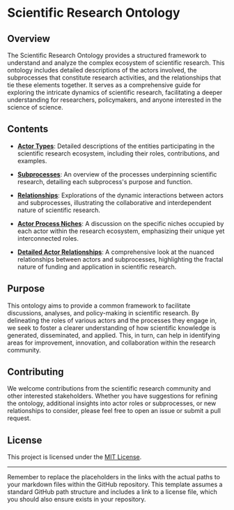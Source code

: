 # Scientific Research Ontology

## Overview

The Scientific Research Ontology provides a structured framework to understand and analyze the complex ecosystem of scientific research. This ontology includes detailed descriptions of the actors involved, the subprocesses that constitute research activities, and the relationships that tie these elements together. It serves as a comprehensive guide for exploring the intricate dynamics of scientific research, facilitating a deeper understanding for researchers, policymakers, and anyone interested in the science of science.

## Contents

- **[Actor Types](https://github.com/mzargham/Scientific-Research-Ontology/blob/main/ACTORS.md)**: Detailed descriptions of the entities participating in the scientific research ecosystem, including their roles, contributions, and examples.

- **[Subprocesses](https://github.com/mzargham/Scientific-Research-Ontology/blob/main/SUBPROCESSES.md)**: An overview of the processes underpinning scientific research, detailing each subprocess's purpose and function.

- **[Relationships](https://github.com/mzargham/Scientific-Research-Ontology/blob/main/RELATIONSHIPS.md)**: Explorations of the dynamic interactions between actors and subprocesses, illustrating the collaborative and interdependent nature of scientific research.

- **[Actor Process Niches](https://github.com/mzargham/Scientific-Research-Ontology/blob/main/ACTOR_NICHES.md)**: A discussion on the specific niches occupied by each actor within the research ecosystem, emphasizing their unique yet interconnected roles.

- **[Detailed Actor Relationships](https://github.com/mzargham/Scientific-Research-Ontology/blob/main/ACTOR_BY_SUBPROCESSES.md)**: A comprehensive look at the nuanced relationships between actors and subprocesses, highlighting the fractal nature of funding and application in scientific research.

## Purpose

This ontology aims to provide a common framework to facilitate discussions, analyses, and policy-making in scientific research. By delineating the roles of various actors and the processes they engage in, we seek to foster a clearer understanding of how scientific knowledge is generated, disseminated, and applied. This, in turn, can help in identifying areas for improvement, innovation, and collaboration within the research community.

## Contributing

We welcome contributions from the scientific research community and other interested stakeholders. Whether you have suggestions for refining the ontology, additional insights into actor roles or subprocesses, or new relationships to consider, please feel free to open an issue or submit a pull request.

## License

This project is licensed under the [MIT License](https://github.com/mzargham/Scientific-Research-Ontology/blob/main/LICENSE).

---

Remember to replace the placeholders in the links with the actual paths to your markdown files within the GitHub repository. This template assumes a standard GitHub path structure and includes a link to a license file, which you should also ensure exists in your repository.
